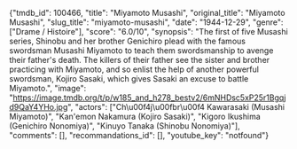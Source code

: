 {"tmdb_id": 100466, "title": "Miyamoto Musashi", "original_title": "Miyamoto Musashi", "slug_title": "miyamoto-musashi", "date": "1944-12-29", "genre": ["Drame / Histoire"], "score": "6.0/10", "synopsis": "The first of five Musashi series, Shinobu and her brother Genichiro plead with the famous swordsman Musashi Miyamoto to teach them swordsmanship to avenge their father's death. The killers of their father see the sister and brother practicing with Miyamoto, and so enlist the help of another powerful swordsman, Kojiro Sasaki, which gives Sasaki an excuse to battle Miyamoto.", "image": "https://image.tmdb.org/t/p/w185_and_h278_bestv2/6mNHDsc5xP25r1Bgqjd9QaY4YHo.jpg", "actors": ["Ch\u00f4j\u00fbr\u00f4 Kawarasaki (Musashi Miyamoto)", "Kan'emon Nakamura (Kojiro Sasaki)", "Kigoro Ikushima (Genichiro Nonomiya)", "Kinuyo Tanaka (Shinobu Nonomiya)"], "comments": [], "recommandations_id": [], "youtube_key": "notfound"}